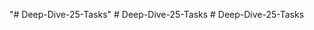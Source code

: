 "# Deep-Dive-25-Tasks" 
#   D e e p - D i v e - 2 5 - T a s k s  
 #   D e e p - D i v e - 2 5 - T a s k s  
 